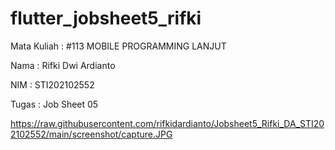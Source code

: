 # flutter_jobsheet5_rifki

Mata Kuliah : #113 MOBILE PROGRAMMING LANJUT

Nama   : Rifki Dwi Ardianto

NIM    : STI202102552

Tugas  : Job Sheet 05

https://raw.githubusercontent.com/rifkidardianto/Jobsheet5_Rifki_DA_STI202102552/main/screenshot/capture.JPG
